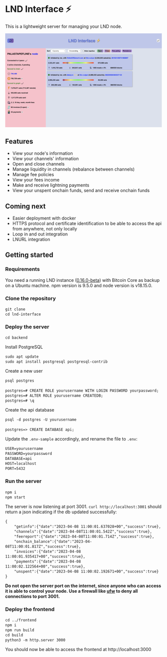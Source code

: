 # LND Interface ⚡️
This is a lightweight server for managing your LND node. 

![UI](./images/frontend.png "UI")

## Features
- View your node's information
- View your channels' information
- Open and close channels
- Manage liquidity in channels (rebalance between channels)
- Manage fee policies
- View your fees income
- Make and receive lightning payments
- View your unspent onchain funds, send and receive onchain funds

## Coming next
- Easier deployment with docker
- HTTPS protocol and certificate identification to be able to access the api from anywhere, not only locally
- Loop in and out integration
- LNURL integration

## Getting started

### Requirements
You need a running LND instance ([0.16.0-beta](https://github.com/lightningnetwork/lnd/releases/tag/v0.16.0-beta)) with Bitcoin Core as backup on a Ubuntu machine. npm version is 9.5.0 and node version is v18.15.0.

### Clone the repository

    git clone
    cd lnd-interface

### Deploy the server
    cd backend

Install PostgreSQL

    sudo apt update
    sudo apt install postgresql postgresql-contrib


Create a new user
```
psql postgres

postgres=# CREATE ROLE yourusername WITH LOGIN PASSWORD yourpassword;
postgres=# ALTER ROLE yourusername CREATEDB;
postgres=# \q
```
Create the api database
```
psql -d postgres -U yourusername

postgres=> CREATE DATABASE api;
```

Update the ```.env-sample``` accordingly, and rename the file to ```.env```:
```
USER=yourusername
PASSWORD=yourpassword
DATABASE=api
HOST=localhost
PORT=5432
```

### Run the server

```
npm i
npm start
````

The server is now listening at port 3001. ```curl http://localhost:3001``` should return a json indicating if the db updated successfully:

```
{
    "getinfo":{"date":"2023-04-08 11:00:01.637028+00","success":true},
    "channels":{"date":"2023-04-08T11:00:01.542Z","success":true},
    "feereport":{"date":"2023-04-08T11:00:01.714Z","success":true},
    "onchain_balance":{"date":"2023-04-08T11:00:01.817Z","success":true},
    "invoices":{"date":"2023-04-08 11:00:01.935417+00","success":true},
    "payments":{"date":"2023-04-08 11:00:02.122564+00","success":true},
    "unspent":{"date":"2023-04-08 11:00:02.192671+00","success":true}
}
````
**Do not open the server port on the internet, since anyone who can access it is able to control your node. Use a firewall like [ufw](https://help.ubuntu.com/community/UFW) to deny all connections to port 3001.**

### Deploy the frontend
```
cd ../frontend
npm i
npm run build
cd build
python3 -m http.server 3000
```

You should now be able to access the frontend at http://localhost:3000